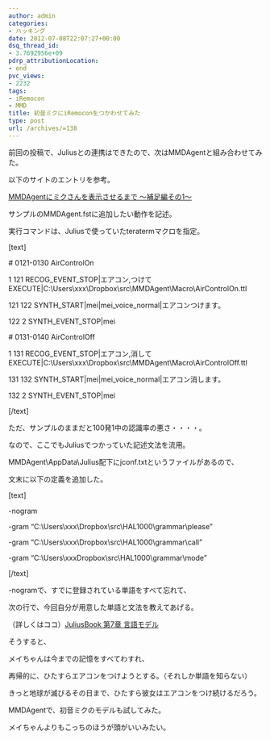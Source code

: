 ```yaml
---
author: admin
categories:
- ハッキング
date: 2012-07-08T22:07:27+00:00
dsq_thread_id:
- 3.7692956e+09
pdrp_attributionLocation:
- end
pvc_views:
- 2232
tags:
- iRemocon
- MMD
title: 初音ミクにiRemoconをつかわせてみた
type: post
url: /archives/=138
---
```


前回の投稿で、Juliusとの連携はできたので、次はMMDAgentと組み合わせてみた。

以下のサイトのエントリを参考。
  
[MMDAgentにミクさんを表示させるまで ～補足編その1～][1]

サンプルのMMDAgent.fstに追加したい動作を記述。
  
実行コマンドは、Juliusで使っていたteratermマクロを指定。

[text]
  
\# 0121-0130 AirControlOn

1 121 RECOG\_EVENT\_STOP|エアコン,つけて EXECUTE|C:\Users\xxx\Dropbox\src\MMDAgent\Macro\AirControlOn.ttl
  
121 122 SYNTH\_START|mei|mei\_voice_normal|エアコンつけます。
  
122 2 SYNTH\_EVENT\_STOP|mei

\# 0131-0140 AirControlOff

1 131 RECOG\_EVENT\_STOP|エアコン,消して EXECUTE|C:\Users\xxx\Dropbox\src\MMDAgent\Macro\AirControlOff.ttl
  
131 132 SYNTH\_START|mei|mei\_voice_normal|エアコン消します。
  
132 2 SYNTH\_EVENT\_STOP|mei
  
[/text]

ただ、サンプルのままだと100発1中の認識率の悪さ・・・・。
  
なので、ここでもJuliusでつかっていた記述文法を流用。

MMDAgent\AppData\Julius配下にjconf.txtというファイルがあるので、
  
文末に以下の定義を追加した。

[text]
  
-nogram
  
-gram &#8220;C:\Users\xxx\Dropbox\src\HAL1000\grammar\please&#8221;
  
-gram &#8220;C:\Users\xxx\Dropbox\src\HAL1000\grammar\call&#8221;
  
-gram &#8220;C:\Users\xxxDropbox\src\HAL1000\grammar\mode&#8221;
  
[/text]

-nogramで、すでに登録されている単語をすべて忘れて、
  
次の行で、今回自分が用意した単語と文法を教えてあげる。
  
（詳しくはココ）[JuliusBook 第7章 言語モデル][2]

そうすると、

<div id="scid:5737277B-5D6D-4f48-ABFC-DD9C333F4C5D:f78b57b9-e2fb-4814-b193-1740fade6334" class="wlWriterEditableSmartContent" style="margin: 0px; display: inline; float: none; padding: 0px;">
  <div>
  </div>
</div>

メイちゃんは今までの記憶をすべてわすれ、
  
再帰的に、ひたすらエアコンをつけようとする。（それしか単語を知らない）
  
きっと地球が滅びるその日まで、ひたすら彼女はエアコンをつけ続けるだろう。

MMDAgentで、初音ミクのモデルも試してみた。
  
メイちゃんよりもこっちのほうが頭がいいみたい。

<div id="scid:5737277B-5D6D-4f48-ABFC-DD9C333F4C5D:222c5e6d-f3a2-4647-89e9-1c67ee32ba57" class="wlWriterEditableSmartContent" style="margin: 0px; display: inline; float: none; padding: 0px;">
  <div>
  </div>
</div>

<div id="fastlookup_top">
</div>

 [1]: https://d.hatena.ne.jp/sakurairo_nigawarai/20110226/1298751651
 [2]: https://julius.sourceforge.jp/juliusbook/ja/desc_lm.html